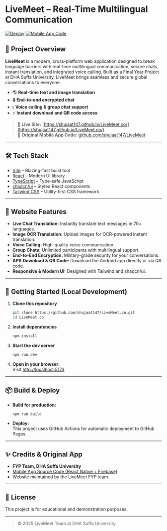 # LiveMeet – Real-Time Multilingual Communication

[![Deploy](https://img.shields.io/badge/Live%20Demo-Available-brightgreen)](https://shujaat147.github.io/LiveMeet.co/)
[![Mobile App Code](https://img.shields.io/badge/Original%20App%20Code-GitHub-blue)](https://github.com/shujaat147/LiveMeet)

## 🚀 Project Overview

**LiveMeet** is a modern, cross-platform web application designed to break language barriers with real-time multilingual communication, secure chats, instant translation, and integrated voice calling. Built as a Final Year Project at DHA Suffa University, LiveMeet brings seamless and secure global conversations to everyone.

- 🌎 **Real-time text and image translation**
- 🔒 **End-to-end encrypted chat**
- 📞 **Voice calling & group chat support**
- ⚡ **Instant download and QR code access**

> 🔗 **Live Site:** [https://shujaat147.github.io/LiveMeet.co/](https://shujaat147.github.io/LiveMeet.co/)  
> 📱 **Original Mobile App Code:** [github.com/shujaat147/LiveMeet](https://github.com/shujaat147/LiveMeet)

---

## 🛠️ Tech Stack

- [Vite](https://vitejs.dev/) – Blazing-fast build tool
- [React](https://react.dev/) – Modern UI library
- [TypeScript](https://www.typescriptlang.org/) – Type-safe JavaScript
- [shadcn/ui](https://ui.shadcn.com/) – Styled React components
- [Tailwind CSS](https://tailwindcss.com/) – Utility-first CSS framework

---

## 📸 Website Features

- **Live Chat Translation:** Instantly translate text messages in 70+ languages.
- **Image OCR Translation:** Upload images for OCR-powered instant translation.
- **Voice Calling:** High-quality voice communication.
- **Group Chats:** Unlimited participants with multilingual support.
- **End-to-End Encryption:** Military-grade security for your conversations.
- **APK Download & QR Code:** Download the Android app directly or via QR code.
- **Responsive & Modern UI:** Designed with Tailwind and shadcn/ui.

---

## 🚦 Getting Started (Local Development)

1. **Clone this repository**
    ```sh
    git clone https://github.com/shujaat147/LiveMeet.co.git
    cd LiveMeet.co
    ```

2. **Install dependencies**
    ```sh
    npm install
    ```

3. **Start the dev server**
    ```sh
    npm run dev
    ```

4. **Open in your browser:**  
    Visit [http://localhost:5173](http://localhost:5173)

---

## 📦 Build & Deploy

- **Build for production:**
    ```sh
    npm run build
    ```

- **Deploy:**  
  This project uses GitHub Actions for automatic deployment to GitHub Pages.

---

## ✨ Credits & Original App

- **FYP Team, DHA Suffa University**  
- [Mobile App Source Code (React Native + Firebase)](https://github.com/shujaat147/LiveMeet)
- Website maintained by the LiveMeet FYP team.

---

## 📄 License

This project is for educational and demonstration purposes.

---

> © 2025 LiveMeet Team at DHA Suffa University
